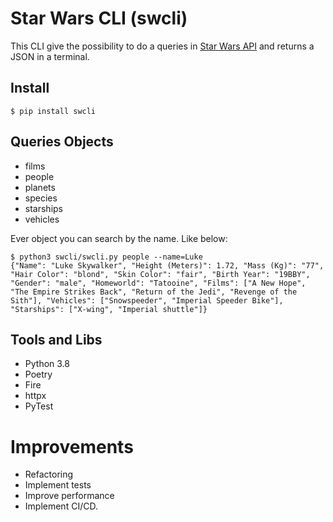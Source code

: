 # Star Wars CLI (swcli)

This CLI give the possibility to do a queries in [Star Wars API](https://swapi.dev/documentation) and returns a JSON in a terminal.

## Install

```
$ pip install swcli
```

## Queries Objects

- films
- people
- planets
- species
- starships
- vehicles

Ever object you can search by the name. Like below:

```
$ python3 swcli/swcli.py people --name=Luke
{"Name": "Luke Skywalker", "Height (Meters)": 1.72, "Mass (Kg)": "77", "Hair Color": "blond", "Skin Color": "fair", "Birth Year": "19BBY", "Gender": "male", "Homeworld": "Tatooine", "Films": ["A New Hope", "The Empire Strikes Back", "Return of the Jedi", "Revenge of the Sith"], "Vehicles": ["Snowspeeder", "Imperial Speeder Bike"], "Starships": ["X-wing", "Imperial shuttle"]}
```

## Tools and Libs

- Python 3.8
- Poetry
- Fire
- httpx
- PyTest

# Improvements

- Refactoring
- Implement tests
- Improve performance
- Implement CI/CD.